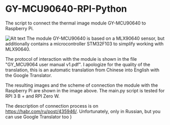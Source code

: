 # GY-MCU90640-RPI-Python
The script to connect the thermal image module GY-MCU90640 to Raspberry Pi.

![Alt text](https://github.com/vvkuryshev/GY-MCU90640-RPI-Python/blob/master/Termovision_github.jpg?raw=true "Title")
The module GY-MCU90640 is based on a MLX90640 sensor, but additionally contains a microcontroller STM32F103 to simplify working with MLX90640.

The protocol of interaction with the module is shown in the file "GY_MCU9064 user manual v1.pdf". I apologize for the quality of the translation, this is an automatic translation from Chinese into English with the Google Translator.

The resulting images and the scheme of connection the module with the Raspberry Pi are shown in the image above. The main.py script is tested for RPI 3 B + and RPI Zero W.

The description of connection process is on https://habr.com/ru/post/435946/. Unfortunately, only in Russian, but you can use Google Translator too )
